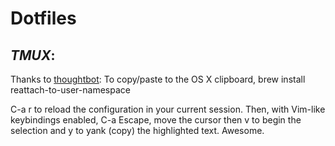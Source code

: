 Dotfiles
========

*TMUX*:
--
Thanks to [thoughtbot](http://robots.thoughtbot.com/tmux-copy-paste-on-os-x-a-better-future):
To copy/paste to the OS X clipboard,
   brew install reattach-to-user-namespace

C-a r to reload the configuration in your current session.
Then, with Vim-like keybindings enabled, C-a Escape, move the cursor then v to begin
the selection and y to yank (copy) the highlighted text. Awesome.

